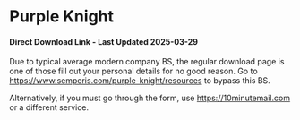 # Purple Knight

#### Direct Download Link - Last Updated 2025-03-29

Due to typical average modern company BS, the regular download page is one of those fill out your personal details for no good reason. Go to https://www.semperis.com/purple-knight/resources to bypass this BS.

Alternatively, if you must go through the form, use https://10minutemail.com or a different service.
